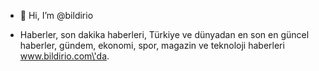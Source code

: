 - 👋 Hi, I’m @bildirio

- Haberler, son dakika haberleri, Türkiye ve dünyadan en son en güncel haberler, gündem, ekonomi, spor, magazin ve teknoloji haberleri www.bildirio.com\'da.
